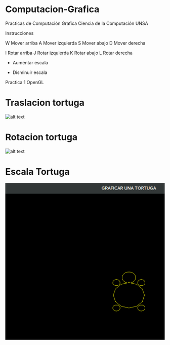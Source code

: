 # Computacion-Grafica
Practicas de Computación Grafica Ciencia de la Computación UNSA

Instrucciones

W  Mover arriba
A  Mover izquierda
S  Mover abajo
D  Mover derecha

I  Rotar arriba 
J  Rotar izquierda 
K  Rotar abajo
L  Rotar derecha

+  Aumentar escala
-  Disminuir escala



Practica 1 OpenGL

# Traslacion tortuga

![alt text](PRACTICA2/traslate.png) <!-- .element height="50%" width="50%" -->

# Rotacion tortuga

![alt text](PRACTICA2/rotate.png)


# Escala Tortuga

![alt text](PRACTICA2/scale.png)